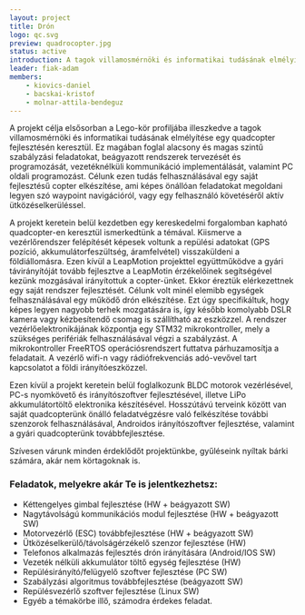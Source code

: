 ```yaml
---
layout: project
title: Drón
logo: qc.svg
preview: quadrocopter.jpg
status: active
introduction: A tagok villamosmérnöki és informatikai tudásának elmélyítése egy négyrotoros drón fejlesztésén keresztül.
leader: fiak-adam
members:
    - kiovics-daniel
    - bacskai-kristof
    - molnar-attila-bendeguz
---
```


A projekt célja elsősorban a Lego-kör profiljába illeszkedve a tagok villamosmérnöki és informatikai tudásának elmélyítése egy quadcopter fejlesztésén keresztül. Ez magában foglal alacsony és magas szintű szabályzási feladatokat, beágyazott rendszerek tervezését és programozását, vezetéknélküli kommunikáció implementálását, valamint PC oldali programozást. Célunk ezen tudás felhasználásával egy saját fejlesztésű copter elkészítése, ami képes önállóan feladatokat megoldani legyen szó waypoint navigációról, vagy egy felhasználó követéséről aktív ütközéselkerüléssel.

A projekt keretein belül kezdetben egy kereskedelmi forgalomban kapható quadcopter-en keresztül ismerkedtünk a témával. Kiismerve a vezérlőrendszer felépítését képesek voltunk a repülési adatokat (GPS pozíció, akkumulátorfeszültség, áramfelvétel) visszaküldeni a földiállomásra. Ezen kívül a LeapMotion projekttel együttműködve a gyári távirányítóját tovább fejlesztve a LeapMotin érzékelőinek segítségével kezünk mozgásával irányítottuk a copter-ünket. Ekkor éreztük elérkezettnek egy saját rendszer fejlesztését. Célunk volt minél elemibb egységek felhasználásával egy működő drón elkészítése. Ezt úgy specifikáltuk, hogy képes legyen nagyobb terhek mozgatására is, így később komolyabb DSLR kamera vagy kézbesítendő csomag is szállítható az eszközzel. A rendszer vezérlőelektronikájának központja egy STM32 mikrokontroller, mely a szükséges perifériák felhasználásával végzi a szabályzást. A mikrokontroller FreeRTOS operációsrendszert futtatva párhuzamosítja a feladatait. A vezérlő wifi-n vagy rádiófrekvenciás adó-vevővel tart kapcsolatot a földi irányítóeszközzel.

Ezen kívül a projekt keretein belül foglalkozunk BLDC motorok vezérlésével, PC-s nyomkövető és irányítószoftver fejlesztésével, illetve LiPo akkumulátortöltő elektronika készítésével. Hosszútávú terveink között van saját quadcopterünk önálló feladatvégzésre való felkészítése további szenzorok felhasználásával, Androidos irányítószoftver fejlesztése, valamint a gyári quadcopterünk továbbfejlesztése.

Szívesen várunk minden érdeklődőt projektünkbe, gyűléseink nyíltak bárki számára, akár nem körtagoknak is.

### Feladatok, melyekre akár Te is jelentkezhetsz:

-   Kéttengelyes gimbal fejlesztése (HW + beágyazott SW)
-   Nagytávolságú kommunikációs modul fejlesztése (HW + beágyazott SW)
-   Motorvezérlő (ESC) továbbfejlesztése (HW + beágyazott SW)
-   Ütközéselkerülő/távolságérzékelő szenzor fejlesztése (HW)
-   Telefonos alkalmazás fejlesztés drón irányítására (Android/IOS SW)
-   Vezeték nélküli akkumulátor töltő egység fejlesztése (HW)
-   Repülésirányító/felügyelő szoftver fejlesztése (PC SW)
-   Szabályzási algoritmus továbbfejlesztése (beágyazott SW)
-   Repülésvezérlő szoftver fejlesztése (Linux SW)
-   Egyéb a témakörbe illő, számodra érdekes feladat.
